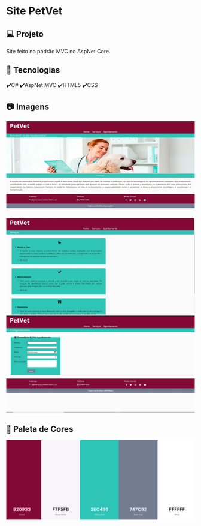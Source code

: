 # Site PetVet
## 💻 Projeto
Site feito no padrão MVC no AspNet Core.
## :rocket: Tecnologias
✔️C#
✔️AspNet MVC
✔️HTML5
✔️CSS

## :camera: Imagens
![IMG1](Imagem_das_páginas/Página1.jpg)
![IMG2](Imagem_das_páginas/Página2.jpg)
![IMG3](Imagem_das_páginas/Página3.jpg)

## :art: Paleta de Cores

![IMG4](PaletaPetVet.png)

